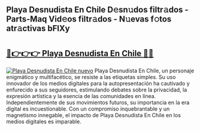 ## Playa Desnudista En Chile D𝚎sn𝚞dos filtr𝚊dos - Parts-Maq Vid𝚎os filtr𝚊dos - N𝚞evas f𝚘tos atr𝚊ctivas bFlXy

# <h2><a href="http://mb9r7mm.tromn.icu/?c=Playa+Desnudista+En+Chile">🔗👉👉👉 Playa Desnudista En Chile 🔗🔗</a></h2>

[![Playa Desnudista En Chile nuevo](https://i.imgur.com/pEAQMta.gif)](http://mb9r7mm.tromn.icu/?c=Playa+Desnudista+En+Chile)
Playa Desnudista En Chile, un personaje enigmático y multifacético, se resiste a las etiquetas simples. Su uso innovador de los medios digitales para la autopresentación ha cautivado y enfurecido a sus seguidores, estimulando debates sobre la privacidad, la expresión artística y la esencia de las comunidades en línea. Independientemente de sus movimientos futuros, su importancia en la era digital es incuestionable. Con un compromiso inquebrantable y un magnetismo innegable, el impacto de Playa Desnudista En Chile en los medios digitales es imparable.

